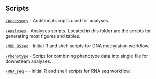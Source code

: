 
## Scripts

[`/Accessory`](https://github.com/epigeneticstoocean/AE17_Cvirginica_MolecularResponse/tree/master/src/Accessory) - Additional scripts used for analyses. 

[`/Analyses`](https://github.com/epigeneticstoocean/AE17_Cvirginica_MolecularResponse/tree/master/src/Analyses) - Analyses scripts. Located in this folder are the scripts for generating most figures and tables.

[`/MBD_BSseq`](https://github.com/epigeneticstoocean/AE17_Cvirginica_MolecularResponse/tree/master/src/MBDBS_seq) - Initial R and shell scripts for DNA methylation workflow.

[`/Phenotype`](https://github.com/epigeneticstoocean/AE17_Cvirginica_MolecularResponse/tree/master/src/Phenotype) - Script for combining phenotype data into single file for downsteam analyses.

[`/RNA_seq`](https://github.com/epigeneticstoocean/AE17_Cvirginica_MolecularResponse/tree/master/src/RNA_seq) - - Initial R and shell scripts for RNA seq workflow.
